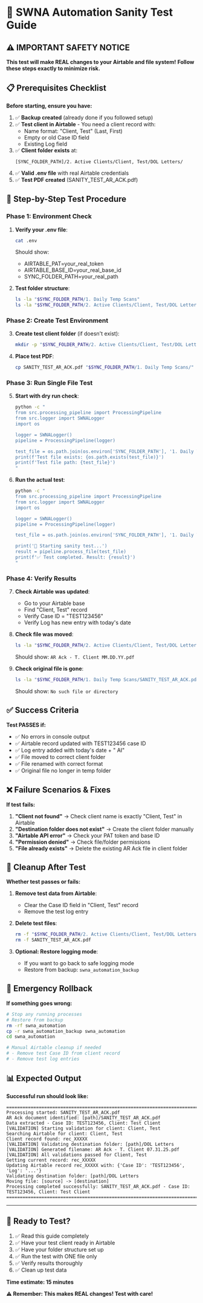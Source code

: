 # 🧪 SWNA Automation Sanity Test Guide

## ⚠️ IMPORTANT SAFETY NOTICE
**This test will make REAL changes to your Airtable and file system!**
**Follow these steps exactly to minimize risk.**

## 📋 Prerequisites Checklist

**Before starting, ensure you have:**

1. ✅ **Backup created** (already done if you followed setup)
2. ✅ **Test client in Airtable** - You need a client record with:
   - Name format: "Client, Test" (Last, First)
   - Empty or old Case ID field
   - Existing Log field
3. ✅ **Client folder exists** at:
   ```
   [SYNC_FOLDER_PATH]/2. Active Clients/Client, Test/DOL Letters/
   ```
4. ✅ **Valid .env file** with real Airtable credentials
5. ✅ **Test PDF created** (SANITY_TEST_AR_ACK.pdf)

## 🔧 Step-by-Step Test Procedure

### Phase 1: Environment Check
1. **Verify your .env file**:
   ```bash
   cat .env
   ```
   Should show:
   - AIRTABLE_PAT=your_real_token
   - AIRTABLE_BASE_ID=your_real_base_id
   - SYNC_FOLDER_PATH=your_real_path

2. **Test folder structure**:
   ```bash
   ls -la "$SYNC_FOLDER_PATH/1. Daily Temp Scans"
   ls -la "$SYNC_FOLDER_PATH/2. Active Clients/Client, Test/DOL Letters"
   ```

### Phase 2: Create Test Environment

3. **Create test client folder** (if doesn't exist):
   ```bash
   mkdir -p "$SYNC_FOLDER_PATH/2. Active Clients/Client, Test/DOL Letters"
   ```

4. **Place test PDF**:
   ```bash
   cp SANITY_TEST_AR_ACK.pdf "$SYNC_FOLDER_PATH/1. Daily Temp Scans/"
   ```

### Phase 3: Run Single File Test

5. **Start with dry run check**:
   ```bash
   python -c "
   from src.processing_pipeline import ProcessingPipeline
   from src.logger import SWNALogger
   import os
   
   logger = SWNALogger()
   pipeline = ProcessingPipeline(logger)
   
   test_file = os.path.join(os.environ['SYNC_FOLDER_PATH'], '1. Daily Temp Scans', 'SANITY_TEST_AR_ACK.pdf')
   print(f'Test file exists: {os.path.exists(test_file)}')
   print(f'Test file path: {test_file}')
   "
   ```

6. **Run the actual test**:
   ```bash
   python -c "
   from src.processing_pipeline import ProcessingPipeline
   from src.logger import SWNALogger
   import os
   
   logger = SWNALogger()
   pipeline = ProcessingPipeline(logger)
   
   test_file = os.path.join(os.environ['SYNC_FOLDER_PATH'], '1. Daily Temp Scans', 'SANITY_TEST_AR_ACK.pdf')
   
   print('🚀 Starting sanity test...')
   result = pipeline.process_file(test_file)
   print(f'✅ Test completed. Result: {result}')
   "
   ```

### Phase 4: Verify Results

7. **Check Airtable was updated**:
   - Go to your Airtable base
   - Find "Client, Test" record
   - Verify Case ID = "TEST123456"
   - Verify Log has new entry with today's date

8. **Check file was moved**:
   ```bash
   ls -la "$SYNC_FOLDER_PATH/2. Active Clients/Client, Test/DOL Letters/"
   ```
   Should show: `AR Ack - T. Client MM.DD.YY.pdf`

9. **Check original file is gone**:
   ```bash
   ls -la "$SYNC_FOLDER_PATH/1. Daily Temp Scans/SANITY_TEST_AR_ACK.pdf"
   ```
   Should show: `No such file or directory`

## ✅ Success Criteria

**Test PASSES if:**
- ✅ No errors in console output
- ✅ Airtable record updated with TEST123456 case ID
- ✅ Log entry added with today's date + " AI"
- ✅ File moved to correct client folder
- ✅ File renamed with correct format
- ✅ Original file no longer in temp folder

## ❌ Failure Scenarios & Fixes

**If test fails:**

1. **"Client not found"** → Check client name is exactly "Client, Test" in Airtable
2. **"Destination folder does not exist"** → Create the client folder manually
3. **"Airtable API error"** → Check your PAT token and base ID
4. **"Permission denied"** → Check file/folder permissions
5. **"File already exists"** → Delete the existing AR Ack file in client folder

## 🧹 Cleanup After Test

**Whether test passes or fails:**

1. **Remove test data from Airtable**:
   - Clear the Case ID field in "Client, Test" record
   - Remove the test log entry

2. **Delete test files**:
   ```bash
   rm -f "$SYNC_FOLDER_PATH/2. Active Clients/Client, Test/DOL Letters/AR Ack - T. Client"*.pdf
   rm -f SANITY_TEST_AR_ACK.pdf
   ```

3. **Optional: Restore logging mode**:
   - If you want to go back to safe logging mode
   - Restore from backup: `swna_automation_backup`

## 🚨 Emergency Rollback

**If something goes wrong:**

```bash
# Stop any running processes
# Restore from backup
rm -rf swna_automation
cp -r swna_automation_backup swna_automation
cd swna_automation

# Manual Airtable cleanup if needed
# - Remove test Case ID from client record
# - Remove test log entries
```

## 📊 Expected Output

**Successful run should look like:**
```
================================================================================
Processing started: SANITY_TEST_AR_ACK.pdf
AR Ack document identified: [path]/SANITY_TEST_AR_ACK.pdf
Data extracted - Case ID: TEST123456, Client: Test Client
[VALIDATION] Starting validation for client: Client, Test
Searching Airtable for client: Client, Test
Client record found: rec_XXXXX
[VALIDATION] Validating destination folder: [path]/DOL Letters
[VALIDATION] Generated filename: AR Ack - T. Client 07.31.25.pdf
[VALIDATION] All validations passed for Client, Test
Getting current record: rec_XXXXX
Updating Airtable record rec_XXXXX with: {'Case ID': 'TEST123456', 'Log': '...'}
Validating destination folder: [path]/DOL Letters
Moving file: [source] -> [destination]
Processing completed successfully: SANITY_TEST_AR_ACK.pdf - Case ID: TEST123456, Client: Test Client
================================================================================
```

---

## 🎯 Ready to Test?

1. ✅ Read this guide completely
2. ✅ Have your test client ready in Airtable  
3. ✅ Have your folder structure set up
4. ✅ Run the test with ONE file only
5. ✅ Verify results thoroughly
6. ✅ Clean up test data

**Time estimate: 15 minutes**

**⚠️ Remember: This makes REAL changes! Test with care!**